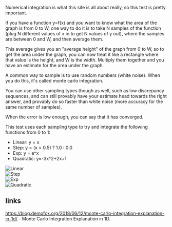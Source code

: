 Numerical integration is what this site is all about really, so this test is pretty important.

If you have a function y=f(x) and you want to know what the area of the graph is from 0 to W, one way to do it is to take N samples of the function (plug N different values of x in to get N values of y out), where the samples are between 0 and W, and then average them.

This average gives you an "average height" of the graph from 0 to W, so to get the area under the graph, you can now treat it like a rectangle where that value is the height, and W is the width.  Multiply them together and you have an estimate for the area under the graph.

A common way to sample is to use random numbers (white noise). When you do this, it's called monte carlo integration.

You can use other sampling types though as well, such as low discrepancy sequences, and can still provably have your estimate head towards the right answer, and provably do so faster than white noise (more accuracy for the same number of samples).

When the error is low enough, you can say that it has converged.

This test uses each sampling type to try and integrate the following functions from 0 to 1:
* Linear: y = x
* Step: y = (x > 0.5) ? 1.0 : 0.0
* Exp: y = e^x
* Quadratic: y=-3x^2+2x+1

![Linear](linear.png)  
![Step](step.png)  
![Exp](exp.png)  
![Quadratic](quadratic.png)  

## links

https://blog.demofox.org/2018/06/12/monte-carlo-integration-explanation-in-1d/ - Monte Carlo Integration Explanation in 1D.
